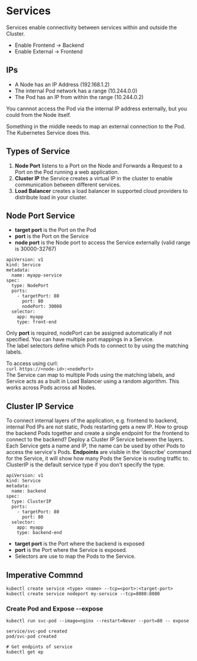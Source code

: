 # Services

Services enable connectivity between services within and outside the Cluster.  
- Enable Frontend -> Backend
- Enable External -> Frontend

## IPs
- A Node has an IP Address  (192.168.1.2)  
- The internal Pod network has a range (10.244.0.0)  
- The Pod has an IP from within the range (10.244.0.2)  

You cannnot access the Pod via the internal IP address externally, but you could from the Node itself.  

Something in the middle needs to map an external connection to the Pod. The Kubernetes Service does this.  

## Types of Service
1. **Node Port** listens to a Port on the Node and Forwards a Request to a Port on the Pod running a web application.
2. **Cluster IP** the Service creates a virtual IP in the cluster to enable communication between different services.
3. **Load Balancer** creates a load balancer in supported cloud providers to distribute load in your cluster.

## Node Port Service
- **target port** is the Port on the Pod
- **port** is the Port on the Service
- **node port** is the Node port to access the Service externally (valid range is 30000-32767)

```
apiVersion: v1
kind: Service
metadata:
  name: myapp-service
spec:
  type: NodePort
  ports:
    - targetPort: 80
      port: 80
      nodePort: 30008
  selector:
    app: myapp
    type: front-end
```
Only **port** is required, nodePort can be assigned automatically if not specified. You can have multiple port mappings in a Service.  
The label selectors define which Pods to connect to by using the matching labels.  

To access using curl:  
`curl https://<node-id>:<nodePort>`  
The Service can map to multiple Pods using the matching labels, and Service acts as a built in Load Balancer using a random algorithm. This works across Pods across all Nodes.  

## Cluster IP Service
To connect internal layers of the application, e.g. frontend to backend, internal Pod IPs are not static, Pods restarting gets a new IP. How to group the backend Pods together and create a single endpoint for the frontend to connect to the backend? Deploy a Cluster IP Service between the layers. Each Service gets a name and IP, the name can be used by other Pods to access the service's Pods. **Endpoints** are visible in the 'describe' command for the Service, it will show how many Pods the Service is routing traffic to. ClusterIP is the default service type if you don't specify the type.

```
apiVersion: v1
kind: Service
metadata:
  name: backend
spec:
  type: ClusterIP
  ports:
    - targetPort: 80
      port: 80
  selector:
    app: myapp
    type: backend-end
```

- **target port** is the Port where the backend is exposed
- **port** is the Port where the Service is exposed.
- Selectors are use to map the Pods to the Service.  

## Imperative Commnd
```
kubectl create service <type> <name> --tcp=<port>:<target-port>
kubectl create service nodeport my-service --tcp=8080:8080
```

### Create Pod and Expose --expose
```
kubectl run svc-pod --image=nginx --restart=Never --port=80 -- expose

service/svc-pod created
pod/svc-pod created

# Get endpints of service
kubectl get ep
```
